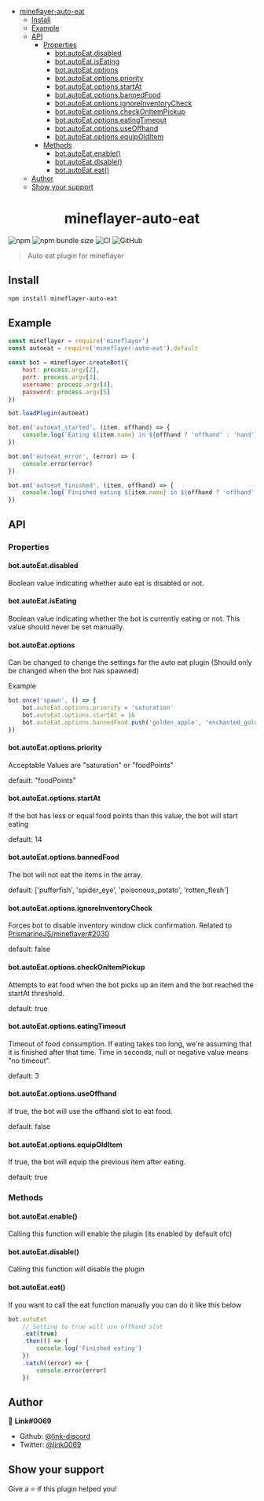 <!-- START doctoc generated TOC please keep comment here to allow auto update -->
<!-- DON'T EDIT THIS SECTION, INSTEAD RE-RUN doctoc TO UPDATE -->


- [mineflayer-auto-eat](#mineflayer-auto-eat)
  - [Install](#install)
  - [Example](#example)
  - [API](#api)
    - [Properties](#properties)
      - [bot.autoEat.disabled](#botautoeatdisabled)
      - [bot.autoEat.isEating](#botautoeatiseating)
      - [bot.autoEat.options](#botautoeatoptions)
      - [bot.autoEat.options.priority](#botautoeatoptionspriority)
      - [bot.autoEat.options.startAt](#botautoeatoptionsstartat)
      - [bot.autoEat.options.bannedFood](#botautoeatoptionsbannedfood)
      - [bot.autoEat.options.ignoreInventoryCheck](#botautoeatoptionsignoreinventorycheck)
      - [bot.autoEat.options.checkOnItemPickup](#botautoeatoptionscheckonitempickup)
      - [bot.autoEat.options.eatingTimeout](#botautoeatoptionseatingtimeout)
      - [bot.autoEat.options.useOffhand](#botautoeatoptionsuseoffhand)
      - [bot.autoEat.options.equipOldItem](#botautoeatoptionsequipolditem)
    - [Methods](#methods)
      - [bot.autoEat.enable()](#botautoeatenable)
      - [bot.autoEat.disable()](#botautoeatdisable)
      - [bot.autoEat.eat()](#botautoeateat)
  - [Author](#author)
  - [Show your support](#show-your-support)

<!-- END doctoc generated TOC please keep comment here to allow auto update -->

<h1 align="center">mineflayer-auto-eat</h1>

![npm](https://img.shields.io/npm/v/mineflayer-auto-eat)
![npm bundle size](https://img.shields.io/bundlephobia/min/mineflayer-auto-eat)
![CI](https://github.com/link-discord/mineflayer-auto-eat/actions/workflows/ci.yml/badge.svg)
![GitHub](https://img.shields.io/github/license/link-discord/mineflayer-auto-eat?color=red)

> Auto eat plugin for mineflayer

## Install

```sh
npm install mineflayer-auto-eat
```

## Example

```js
const mineflayer = require('mineflayer')
const autoeat = require('mineflayer-auto-eat').default

const bot = mineflayer.createBot({
    host: process.argv[2],
    port: process.argv[3],
    username: process.argv[4],
    password: process.argv[5]
})

bot.loadPlugin(autoeat)

bot.on('autoeat_started', (item, offhand) => {
    console.log(`Eating ${item.name} in ${offhand ? 'offhand' : 'hand'}`)
})

bot.on('autoeat_error', (error) => {
    console.error(error)
})

bot.on('autoeat_finished', (item, offhand) => {
    console.log(`Finished eating ${item.name} in ${offhand ? 'offhand' : 'hand'}`)
})
```

## API

### Properties

#### bot.autoEat.disabled

Boolean value indicating whether auto eat is disabled or not.

#### bot.autoEat.isEating

Boolean value indicating whether the bot is currently eating or not.
This value should never be set manually.

#### bot.autoEat.options

Can be changed to change the settings for the auto eat plugin
(Should only be changed when the bot has spawned)

Example

```js
bot.once('spawn', () => {
    bot.autoEat.options.priority = 'saturation'
    bot.autoEat.options.startAt = 16
    bot.autoEat.options.bannedFood.push('golden_apple', 'enchanted_golden_apple')
})
```

#### bot.autoEat.options.priority

Acceptable Values are "saturation" or "foodPoints"

default: "foodPoints"

#### bot.autoEat.options.startAt

If the bot has less or equal food points than this value, the bot will start eating

default: 14

#### bot.autoEat.options.bannedFood

The bot will not eat the items in the array.

default: ['pufferfish', 'spider_eye', 'poisonous_potato', 'rotten_flesh']

#### bot.autoEat.options.ignoreInventoryCheck

Forces bot to disable inventory window click confirmation.
Related to [PrismarineJS/mineflayer#2030](https://github.com/PrismarineJS/mineflayer/issues/2030)

default: false

#### bot.autoEat.options.checkOnItemPickup

Attempts to eat food when the bot picks up an item and the bot reached the startAt threshold.

default: true

#### bot.autoEat.options.eatingTimeout

Timeout of food consumption. If eating takes too long, we're assuming that
it is finished after that time. Time in seconds, null or negative value means
"no timeout".

default: 3

#### bot.autoEat.options.useOffhand

If true, the bot will use the offhand slot to eat food.

default: false

#### bot.autoEat.options.equipOldItem

If true, the bot will equip the previous item after eating.

default: true

### Methods

#### bot.autoEat.enable()

Calling this function will enable the plugin
(its enabled by default ofc)

#### bot.autoEat.disable()

Calling this function will disable the plugin

#### bot.autoEat.eat()

If you want to call the eat function manually
you can do it like this below

```js
bot.autoEat
    // Setting to true will use offhand slot
    .eat(true)
    .then(() => {
        console.log('Finished eating')
    })
    .catch((error) => {
        console.error(error)
    })
```

## Author

👤 **Link#0069**

-   Github: [@link-discord](https://github.com/link-discord)
-   Twitter: [@link0069](https://twitter.com/link0069)

## Show your support

Give a ⭐️ if this plugin helped you!
